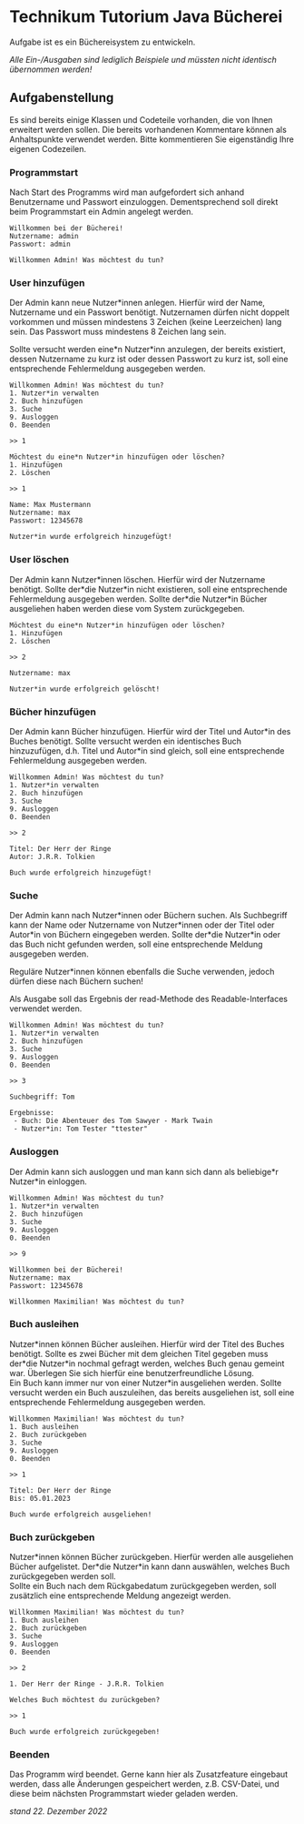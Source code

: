 # Technikum Tutorium Java Bücherei
Aufgabe ist es ein Büchereisystem zu entwickeln.

_Alle Ein-/Ausgaben sind lediglich Beispiele und müssten nicht identisch übernommen werden!_

## Aufgabenstellung
Es sind bereits einige Klassen und Codeteile vorhanden, die von Ihnen erweitert werden sollen.
Die bereits vorhandenen Kommentare können als Anhaltspunkte verwendet werden. Bitte kommentieren Sie eigenständig Ihre eigenen Codezeilen.

### Programmstart
Nach Start des Programms wird man aufgefordert sich anhand Benutzername und Passwort einzuloggen. Dementsprechend soll direkt beim Programmstart ein Admin angelegt werden.

```
Willkommen bei der Bücherei!
Nutzername: admin
Passwort: admin

Willkommen Admin! Was möchtest du tun?
```

### User hinzufügen
Der Admin kann neue Nutzer*innen anlegen. Hierfür wird der Name, Nutzername und ein Passwort benötigt.
Nutzernamen dürfen nicht doppelt vorkommen und müssen mindestens 3 Zeichen (keine Leerzeichen) lang sein. Das Passwort muss mindestens 8 Zeichen lang sein.

Sollte versucht werden eine\*n Nutzer\*inn anzulegen, der bereits existiert, dessen Nutzername zu kurz ist oder dessen Passwort zu kurz ist, soll eine entsprechende Fehlermeldung ausgegeben werden.

```
Willkommen Admin! Was möchtest du tun?
1. Nutzer*in verwalten
2. Buch hinzufügen
3. Suche
9. Ausloggen
0. Beenden

>> 1

Möchtest du eine*n Nutzer*in hinzufügen oder löschen?
1. Hinzufügen
2. Löschen

>> 1

Name: Max Mustermann
Nutzername: max
Passwort: 12345678

Nutzer*in wurde erfolgreich hinzugefügt!
```

### User löschen
Der Admin kann Nutzer\*innen löschen. Hierfür wird der Nutzername benötigt. Sollte der\*die Nutzer*in nicht existieren, soll eine entsprechende Fehlermeldung ausgegeben werden. Sollte der\*die Nutzer\*in Bücher ausgeliehen haben werden diese vom System zurückgegeben. 

```
Möchtest du eine*n Nutzer*in hinzufügen oder löschen?
1. Hinzufügen
2. Löschen

>> 2

Nutzername: max

Nutzer*in wurde erfolgreich gelöscht!
```

### Bücher hinzufügen
Der Admin kann Bücher hinzufügen. Hierfür wird der Titel und Autor\*in des Buches benötigt. Sollte versucht werden ein identisches Buch hinzuzufügen, d.h. Titel und Autor\*in sind gleich, soll eine entsprechende Fehlermeldung ausgegeben werden.

```
Willkommen Admin! Was möchtest du tun?
1. Nutzer*in verwalten
2. Buch hinzufügen
3. Suche
9. Ausloggen
0. Beenden

>> 2

Titel: Der Herr der Ringe
Autor: J.R.R. Tolkien

Buch wurde erfolgreich hinzugefügt!
```

### Suche
Der Admin kann nach Nutzer*innen oder Büchern suchen. Als Suchbegriff kann der Name oder Nutzername von Nutzer\*innen oder der Titel oder Autor\*in von Büchern eingegeben werden. Sollte der\*die Nutzer\*in oder das Buch nicht gefunden werden, soll eine entsprechende Meldung ausgegeben werden.  

Reguläre Nutzer*innen können ebenfalls die Suche verwenden, jedoch dürfen diese nach Büchern suchen!

Als Ausgabe soll das Ergebnis der read-Methode des Readable-Interfaces verwendet werden.

```
Willkommen Admin! Was möchtest du tun?
1. Nutzer*in verwalten
2. Buch hinzufügen
3. Suche
9. Ausloggen
0. Beenden

>> 3

Suchbegriff: Tom

Ergebnisse:
 - Buch: Die Abenteuer des Tom Sawyer - Mark Twain
 - Nutzer*in: Tom Tester "ttester"
```

### Ausloggen
Der Admin kann sich ausloggen und man kann sich dann als beliebige\*r Nutzer\*in einloggen.

```
Willkommen Admin! Was möchtest du tun?
1. Nutzer*in verwalten
2. Buch hinzufügen
3. Suche
9. Ausloggen
0. Beenden

>> 9

Willkommen bei der Bücherei!
Nutzername: max
Passwort: 12345678

Willkommen Maximilian! Was möchtest du tun?
```

### Buch ausleihen
Nutzer\*innen können Bücher ausleihen. Hierfür wird der Titel des Buches benötigt. Sollte es zwei Bücher mit dem gleichen Titel gegeben muss der\*die Nutzer*in nochmal gefragt werden, welches Buch genau gemeint war. Überlegen Sie sich hierfür eine benutzerfreundliche Lösung.  
Ein Buch kann immer nur von einer Nutzer\*in ausgeliehen werden. Sollte versucht werden ein Buch auszuleihen, das bereits ausgeliehen ist, soll eine entsprechende Fehlermeldung ausgegeben werden.

```
Willkommen Maximilian! Was möchtest du tun?
1. Buch ausleihen
2. Buch zurückgeben
3. Suche
9. Ausloggen
0. Beenden

>> 1

Titel: Der Herr der Ringe
Bis: 05.01.2023

Buch wurde erfolgreich ausgeliehen!
```

### Buch zurückgeben
Nutzer\*innen können Bücher zurückgeben. Hierfür werden alle ausgeliehen Bücher aufgelistet. Der\*die Nutzer*in kann dann auswählen, welches Buch zurückgegeben werden soll.  
Sollte ein Buch nach dem Rückgabedatum zurückgegeben werden, soll zusätzlich eine entsprechende Meldung angezeigt werden.

```
Willkommen Maximilian! Was möchtest du tun?
1. Buch ausleihen
2. Buch zurückgeben
3. Suche
9. Ausloggen
0. Beenden

>> 2

1. Der Herr der Ringe - J.R.R. Tolkien

Welches Buch möchtest du zurückgeben?

>> 1

Buch wurde erfolgreich zurückgegeben!
```

### Beenden
Das Programm wird beendet. Gerne kann hier als Zusatzfeature eingebaut werden, dass alle Änderungen gespeichert werden, z.B. CSV-Datei, und diese beim nächsten Programmstart wieder geladen werden.

_stand 22. Dezember 2022_
